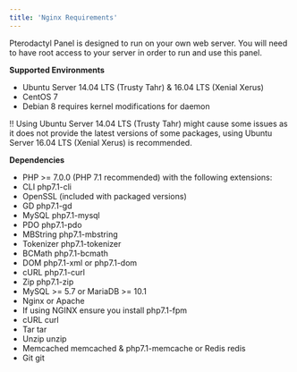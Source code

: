 ```yaml
---
title: 'Nginx Requirements'
---
```


Pterodactyl Panel is designed to run on your own web server. You will need to have root access to your server in order to run and use this panel.

**Supported Environments**
* Ubuntu Server 14.04 LTS (Trusty Tahr) & 16.04 LTS (Xenial Xerus)
* CentOS 7
* Debian 8 requires kernel modifications for daemon

!! Using Ubuntu Server 14.04 LTS (Trusty Tahr) might cause some issues as it does not provide the latest versions of some packages, using Ubuntu Server 16.04 LTS (Xenial Xerus) is recommended.

**Dependencies**
* PHP >= 7.0.0 (PHP 7.1 recommended) with the following extensions:
* CLI php7.1-cli
* OpenSSL (included with packaged versions)
* GD php7.1-gd
* MySQL php7.1-mysql
* PDO php7.1-pdo
* MBString php7.1-mbstring
* Tokenizer php7.1-tokenizer
* BCMath php7.1-bcmath
* DOM php7.1-xml or php7.1-dom
* cURL php7.1-curl
* Zip php7.1-zip
* MySQL >= 5.7 or MariaDB >= 10.1
* Nginx or Apache
* If using NGINX ensure you install php7.1-fpm
* cURL curl
* Tar tar
* Unzip unzip
* Memcached memcached & php7.1-memcache or Redis redis
* Git git